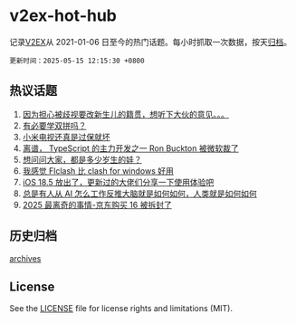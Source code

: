 # v2ex-hot-hub

 记录[V2EX](https://www.v2ex.com/)从 2021-01-06 日至今的热门话题。每小时抓取一次数据，按天[归档](archives)。

`更新时间：2025-05-15 12:15:30 +0800`

## 热议话题

1. [因为担心被歧视要改新生儿的籍贯，想听下大伙的意见。。。](https://www.v2ex.com/t/1131843)
1. [有必要学双拼吗？](https://www.v2ex.com/t/1131675)
1. [小米电视还真是过保就坏](https://www.v2ex.com/t/1131728)
1. [离谱， TypeScript 的主力开发之一 Ron Buckton 被微软裁了](https://www.v2ex.com/t/1131670)
1. [想问问大家，都是多少岁生的娃？](https://www.v2ex.com/t/1131730)
1. [我感觉 Flclash 比 clash for windows 好用](https://www.v2ex.com/t/1131724)
1. [iOS 18.5 放出了，更新过的大佬们分享一下使用体验吧](https://www.v2ex.com/t/1131674)
1. [总是有人从 AI 怎么工作反推大脑就是如何如何，人类就是如何如何](https://www.v2ex.com/t/1131868)
1. [2025 最离奇的事情-京东购买 16 被拆封了](https://www.v2ex.com/t/1131684)

## 历史归档

[archives](archives)

## License

See the [LICENSE](LICENSE) file for license rights and limitations (MIT).
